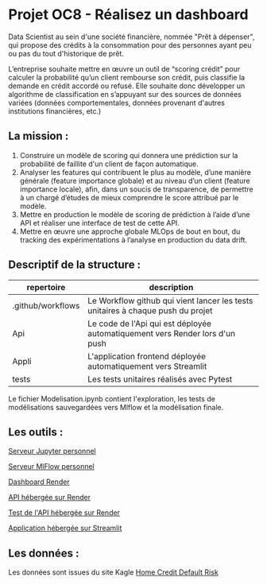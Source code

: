# Projet OC8 - Réalisez un dashboard

Data Scientist au sein d'une société financière, nommée "Prêt à dépenser", qui propose des crédits à la consommation pour des personnes ayant peu ou pas du tout d'historique de prêt.

L’entreprise souhaite mettre en œuvre un outil de “scoring crédit” pour calculer la probabilité qu’un client rembourse son crédit, puis classifie la demande en crédit accordé ou refusé. Elle souhaite donc développer un algorithme de classification en s’appuyant sur des sources de données variées (données comportementales, données provenant d'autres institutions financières, etc.)

## La mission :

1. Construire un modèle de scoring qui donnera une prédiction sur la probabilité de faillite d'un client de façon automatique.
2. Analyser les features qui contribuent le plus au modèle, d’une manière générale (feature importance globale) et au niveau d’un client (feature importance locale), afin, dans un soucis de transparence, de permettre à un chargé d’études de mieux comprendre le score attribué par le modèle.
3. Mettre en production le modèle de scoring de prédiction à l’aide d’une API et réaliser une interface de test de cette API.
4. Mettre en œuvre une approche globale MLOps de bout en bout, du tracking des expérimentations à l’analyse en production du data drift.

## Descriptif de la structure :

repertoire			| description
------------------- | -----------
.github/workflows 	| Le Workflow github qui vient lancer les tests unitaires à chaque push du projet
Api 				| Le code de l'Api qui est déployée automatiquement vers Render lors d'un push
Appli				| L'application frontend déployée automatiquement vers Streamlit
tests				| Les tests unitaires réalisés avec Pytest

Le fichier Modelisation.ipynb contient l'exploration, les tests de modélisations sauvegardées vers Mlflow et la modélisation finale.

## Les outils :

[Serveur Jupyter personnel](http://10.0.100.172:8888/)

[Serveur MlFlow personnel](http://10.0.50.72:5000/)

[Dashboard Render](https://dashboard.render.com/)

[API hébergée sur Render](https://ocp7-api.onrender.com/)

[Test de l'API hébergée sur Render](https://ocp7-api.onrender.com/docs/)

[Application hébergée sur Streamlit](https://ocp7-froidure.streamlit.app/)

## Les données :

Les données sont issues du site Kagle [Home Credit Default Risk](https://www.kaggle.com/c/home-credit-default-risk/data)